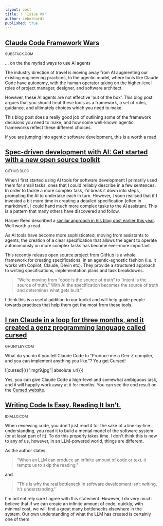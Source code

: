 ```yaml
---
layout: post
title: ! 'Issue #9'
author: ceberhardt
published: true
---
```


## [Claude Code Framework Wars](https://shmck.substack.com/p/claude-code-framework-wars)

<small>SUBSTACK.COM</small>

... on the the myriad ways to use AI agents

The industry direction of travel is moving away from AI augmenting our existing engineering practices, to the agentic model, where tools like Claude Code have autonomy, with the human operator taking on the higher-level roles of project manager, designer, and software architect.

However, these AI agents are not effective 'out of the box'. This blog post argues that you should treat these tools as a framework, a set of rules, guidance, and ultimately choices which you need to make.

This blog post does a really good job of outlining some of the framework decisions you need to make, and how some well-known agentic frameworks reflect these different choices.

If you are jumping into agentic software development, this is a worth a read. 

## [Spec-driven development with AI: Get started with a new open source toolkit](https://github.blog/ai-and-ml/generative-ai/spec-driven-development-with-ai-get-started-with-a-new-open-source-toolkit/)

<small>GITHUB.BLOG</small>

When I first started using AI tools for software development I primarily used them for small tasks, ones that I could reliably describe in a few sentences. In order to tackle a more complex task, I'd break it down into steps, prompting the AI to undertake each in turn. However, I soon realised that if I invested a bit more time in creating a detailed specification (often in markdown), I could hand much more complex tasks to the AI assistant. This is a pattern that many others have discovered and follow.

Harper Reed described a [similar approach in his blog post earlier this year](https://harper.blog/2025/02/16/my-llm-codegen-workflow-atm/). Well worth a read.

As AI tools have become more sophisticated, moving from assistants to agents, the creation of a clear specification that allows the agent to operate autonomously on more complex tasks has become ever-more important.

This recently release open source project from GitHub is a whole framework for creating specifications, in an agentic-agnostic fashion (i.e. it works wth Copilot, Claude, Devin etc). They provide a structured approach to writing specifications, implementation plans and task breakdowns.

> "We’re moving from “code is the source of truth” to “intent is the source of truth.” With AI the specification becomes the source of truth and determines what gets built."

I think this is a useful addition to our toolkit and will help guide people towards practices that help them get the most from these tools.

## [I ran Claude in a loop for three months, and it created a genz programming language called cursed](https://ghuntley.com/cursed/)

<small>GHUNTLEY.COM</small>

What do you do if you tell Claude Code to "Produce me a Gen-Z compiler, and you can implement anything you like."? You get Cursed!

![cursed]({{"img/9.jpg"| absolute_url}})

Yes, you can give Claude Code a high-level and somewhat ambiguous task, and it will happily work away at it for months. You can see the end result on the [Cursed website](https://cursed-lang.org/).

## [Writing Code Is Easy. Reading It Isn’t.](https://idiallo.com/blog/writing-code-is-easy-reading-is-hard)

<small>IDIALLO.COM</small>

When reviewing code, you don't just read it for the sake of a line-by-line understanding, you read it to build a mental model of the software system (or at least part of it). To do this properly takes time. I don't think this is new to any of us, however, in an LLM-powered world, things are different.

As the author states:

> "When an LLM can produce an infinite amount of code or text, it tempts us to skip the reading."

and

> "This is why the real bottleneck in software development isn’t writing, it’s understanding."

I'm not entirely sure I agree with this statement. However, I do very much believe that if we can create an infinite amount of code, quickly, with minimal cost, we will find a great many bottlenecks elsewhere in the system. Our own understanding of what the LLM has created is certainly one of them.

